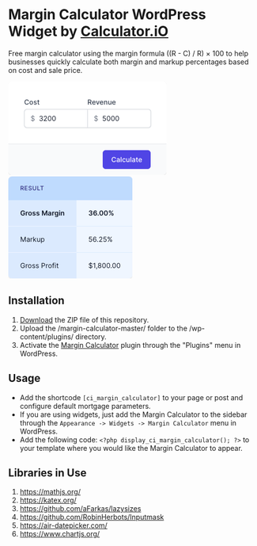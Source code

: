 # Margin Calculator WordPress Widget by [Calculator.iO](https://www.calculator.io/ "Calculator.iO Homepage")

Free margin calculator using the margin formula ((R - C) / R) × 100 to help businesses quickly calculate both margin and markup percentages based on cost and sale price.

![Margin Calculator Input Form](/assets/images/screenshot-1.png "Margin Calculator Input Form")
![Margin Calculator Calculation Results](/assets/images/screenshot-2.png "Margin Calculator Calculation Results")

## Installation

1. [Download](https://github.com/pub-calculator-io/age-calculator/archive/refs/heads/master.zip) the ZIP file of this repository.
2. Upload the /margin-calculator-master/ folder to the /wp-content/plugins/ directory.
3. Activate the [Margin Calculator](https://www.calculator.io/margin-calculator/ "Margin Calculator Homepage") plugin through the "Plugins" menu in WordPress.

## Usage
* Add the shortcode `[ci_margin_calculator]` to your page or post and configure default mortgage parameters.
* If you are using widgets, just add the Margin Calculator to the sidebar through the `Appearance -> Widgets -> Margin Calculator` menu in WordPress.
* Add the following code: `<?php display_ci_margin_calculator(); ?>` to your template where you would like the Margin Calculator to appear.

## Libraries in Use
1. https://mathjs.org/
2. https://katex.org/
3. https://github.com/aFarkas/lazysizes
4. https://github.com/RobinHerbots/Inputmask
5. https://air-datepicker.com/
6. https://www.chartjs.org/
